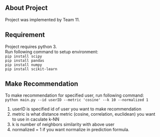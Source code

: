 ## About Project

Project was implemented by Team 11.

## Requirement

Project requires python 3.\
Run following command to setup environment:\
``` pip install scipy ```\
``` pip install pandas ```\
``` pip install numpy ```\
``` pip install scikit-learn ```


## Make Recommendation

To make recommendation for specified user, run following command:\
``` python main.py --id userID --metric 'cosine' --k 10 --normalized 1 ```
1. userID is specified id of user you want to make recommendation
2. metric is what distance metric (cosine, correlation, euclidean) you want to use in caculate k-NN
3. k is number of neighbors similarity with above user
4. normalized = 1 if you want normalize in prediction formula. 

